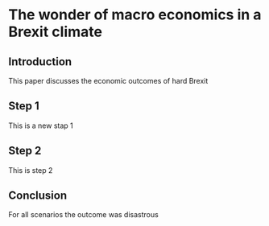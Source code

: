 # The wonder of macro economics in a Brexit climate

## Introduction

This paper discusses the economic outcomes of hard Brexit

## Step 1

This is a new stap 1

## Step 2

This is step 2

## Conclusion

For all scenarios the outcome was disastrous

